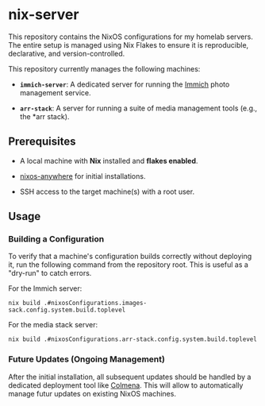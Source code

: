 # nix-server 

This repository contains the NixOS configurations for my homelab servers. The entire setup is managed using Nix Flakes to ensure it is reproducible, declarative, and version-controlled.

This repository currently manages the following machines:

* **`immich-server`**: A dedicated server for running the [Immich](https://immich.app/) photo management service.

* **`arr-stack`**: A server for running a suite of media management tools (e.g., the *arr stack).

## Prerequisites

* A local machine with **Nix** installed and **flakes enabled**.

* [nixos-anywhere](https://github.com/nix-community/nixos-anywhere) for initial installations.

* SSH access to the target machine(s) with a root user.

## Usage

### Building a Configuration

To verify that a machine's configuration builds correctly without deploying it, run the following command from the repository root. This is useful as a "dry-run" to catch errors.

For the Immich server:

```
nix build .#nixosConfigurations.images-sack.config.system.build.toplevel
```

For the media stack server:

```
nix build .#nixosConfigurations.arr-stack.config.system.build.toplevel
```

### Future Updates (Ongoing Management)

After the initial installation, all subsequent updates should be handled by a dedicated deployment tool like [Colmena](https://github.com/zhaofengli/colmena). This will allow to automatically manage futur updates on existing NixOS machines.

